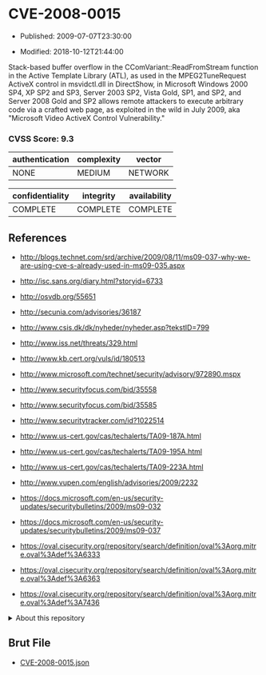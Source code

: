 # CVE-2008-0015

- Published: 2009-07-07T23:30:00

- Modified: 2018-10-12T21:44:00

Stack-based buffer overflow in the CComVariant::ReadFromStream function in the Active Template Library (ATL), as used in the MPEG2TuneRequest ActiveX control in msvidctl.dll in DirectShow, in Microsoft Windows 2000 SP4, XP SP2 and SP3, Server 2003 SP2, Vista Gold, SP1, and SP2, and Server 2008 Gold and SP2 allows remote attackers to execute arbitrary code via a crafted web page, as exploited in the wild in July 2009, aka "Microsoft Video ActiveX Control Vulnerability."

### CVSS Score: **9.3**

| authentication | complexity | vector |
| --- | --- | --- |
| NONE | MEDIUM | NETWORK |

| confidentiality | integrity | availability |
| --- | --- | --- |
| COMPLETE | COMPLETE | COMPLETE |

## References

* http://blogs.technet.com/srd/archive/2009/08/11/ms09-037-why-we-are-using-cve-s-already-used-in-ms09-035.aspx

* http://isc.sans.org/diary.html?storyid=6733

* http://osvdb.org/55651

* http://secunia.com/advisories/36187

* http://www.csis.dk/dk/nyheder/nyheder.asp?tekstID=799

* http://www.iss.net/threats/329.html

* http://www.kb.cert.org/vuls/id/180513

* http://www.microsoft.com/technet/security/advisory/972890.mspx

* http://www.securityfocus.com/bid/35558

* http://www.securityfocus.com/bid/35585

* http://www.securitytracker.com/id?1022514

* http://www.us-cert.gov/cas/techalerts/TA09-187A.html

* http://www.us-cert.gov/cas/techalerts/TA09-195A.html

* http://www.us-cert.gov/cas/techalerts/TA09-223A.html

* http://www.vupen.com/english/advisories/2009/2232

* https://docs.microsoft.com/en-us/security-updates/securitybulletins/2009/ms09-032

* https://docs.microsoft.com/en-us/security-updates/securitybulletins/2009/ms09-037

* https://oval.cisecurity.org/repository/search/definition/oval%3Aorg.mitre.oval%3Adef%3A6333

* https://oval.cisecurity.org/repository/search/definition/oval%3Aorg.mitre.oval%3Adef%3A6363

* https://oval.cisecurity.org/repository/search/definition/oval%3Aorg.mitre.oval%3Adef%3A7436

<details>
<summary>About this repository</summary> 

  This repository is part of the project [Live Hack CVE](https://github.com/Live-Hack-CVE). Main website can be found [www.live-hack.org](https://www.live-hack.org) 
  
  Made by [Sn0wAlice](https://github.com/Sn0wAlice) for the people that care about security and need to have a feed of the latest CVEs. Hope you enjoy it, don't forget to star the repo and follow me on [Twitter](https://twitter.com/Sn0wAlice) and [Github](https://github.com/Sn0wAlice). And that is my [personnal website](https://www.alice-snow.me/)

  - [Home Page](https://github.com/Live-Hack-CVE)
  - [Framework](https://github.com/Live-Hack-CVE/cve-framework)
  - [CVE database](https://github.com/Live-Hack-CVE/full_database)
  - [Changelog](https://github.com/Live-Hack-CVE/Changelog)
</details>

## Brut File

* [CVE-2008-0015.json](https://raw.githubusercontent.com/Live-Hack-CVE/full_database/main/cves/2008/CVE-2008-0015.json)

